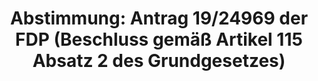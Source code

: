 ---
abstimmung:
  abstimmung: 1
  bundestagssitzung: 197
  datum: 8. Dezember 2020
  legislaturperiode: 19
categories:
- Todo
data:
- title: Abstimmungsergebnis 20201208_1-data.pdf
  url: /res/2021-btw/abstimmungsergebnisse/20201208_1-data.pdf
- title: Abstimmungsergebnis 20201208_1_xls-data.xlsx
  url: /res/2021-btw/abstimmungsergebnisse/20201208_1_xls-data.xlsx
- title: Abstimmungsergebnis 20201208_1_xls-data.csv
  url: /res/2021-btw/abstimmungsergebnisse/csv/20201208_1_xls-data.csv
ergebnis:
  AfD:
    enthaltung: 0
    gesamt: 89
    ja: 0
    nein: 70
    nichtabgegeben: 19
    ungueltig: 0
  Bündnis 90/Die Grünen:
    enthaltung: 0
    gesamt: 67
    ja: 0
    nein: 59
    nichtabgegeben: 8
    ungueltig: 0
  Die Linke:
    enthaltung: 0
    gesamt: 69
    ja: 0
    nein: 56
    nichtabgegeben: 13
    ungueltig: 0
  FDP:
    enthaltung: 0
    gesamt: 80
    ja: 74
    nein: 0
    nichtabgegeben: 6
    ungueltig: 0
  cdu/csu:
    enthaltung: 0
    gesamt: 246
    ja: 0
    nein: 226
    nichtabgegeben: 20
    ungueltig: 0
  file: 20201208_1_xls-data.xlsx
  fraktionslos:
    enthaltung: 1
    gesamt: 6
    ja: 0
    nein: 1
    nichtabgegeben: 4
    ungueltig: 0
  spd:
    enthaltung: 0
    gesamt: 152
    ja: 0
    nein: 138
    nichtabgegeben: 14
    ungueltig: 0
layout: abstimmung
links:
- title: Link zu bundestag.de
  url: https://www.bundestag.de/parlament/plenum/abstimmung/abstimmung?id=703
preview: 'Deutscher Bundestag


  197. Sitzung des Deutschen Bundestages

  am Dienstag, 8. Dezember 2020


  Endgültiges Ergebnis der Namentlichen Abstimmung Nr. 1


  Antrag der Abgeordneten Otto Fricke, Christian Dürr, Grigorios Aggelidis, weiterer

  Abgeordneter und der Fraktion der FDP

  Beschluss des Bundestages gemäß Artikel 115 Absatz 2 Satz 6 und 7 des Grundgesetzes

  Drucksache 19/24969'
tags:
- Todo
title: 'Abstimmung: Antrag 19/24969 der FDP (Beschluss gemäß Artikel 115 Absatz 2
  des Grundgesetzes)'
---